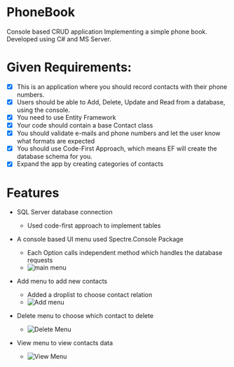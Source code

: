 # PhoneBook

Console based CRUD application Implementing a simple phone book.
Developed using C# and MS Server.

# Given Requirements:

- [x] This is an application where you should record contacts with their phone numbers.
- [x] Users should be able to Add, Delete, Update and Read from a database, using the console. 
- [x] You need to use Entity Framework 
- [x] Your code should contain a base Contact class
- [x] You should validate e-mails and phone numbers and let the user know what formats are expected
- [x] You should use Code-First Approach, which means EF will create the database schema for you.
- [x] Expand the app by creating categories of contacts

# Features

* SQL Server database connection

	- Used code-first approach to implement tables 

* A console based UI menu used Spectre.Console Package
  - Each Option calls independent method which handles the database requests
  - ![main menu](https://github.com/user-attachments/assets/5634b27f-e04c-4369-b2b6-37907c841688)


* Add menu to add new contacts
  - Added a droplist to choose contact relation
  - ![Add menu](https://github.com/user-attachments/assets/f9f78163-e8a2-459e-b93a-347397184a8c)

* Delete menu to choose which contact to delete
  - ![Delete Menu](https://github.com/user-attachments/assets/a0f9065c-6554-4fa7-bb3e-2d143f194b4c)

* View menu to view contacts data
  - ![View Menu](https://github.com/user-attachments/assets/54dc74d8-11a4-4eae-9f8a-e1c699dd78a0)


 
